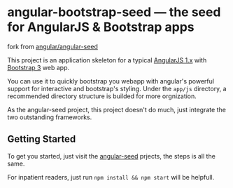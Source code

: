 # angular-bootstrap-seed — the seed for AngularJS & Bootstrap apps

fork from [angular/angular-seed](https://github.com/angular/angular-seed)

This project is an application skeleton for a typical [AngularJS 1.x](http://angularjs.org/) with [Bootstrap 3](http://getbootstrap.com) web app.

You can use it to quickly bootstrap you webapp with angular's powerful support for interactive and bootstrap's styling. Under the `app/js` directory, a recommended directory structure is builded for more orgnization.

As the angular-seed project, this project doesn't do much, just integrate the two outstanding frameworks.

## Getting Started

To get you started, just visit the [angular-seed](https://github.com/angular/angular-seed) prjects, the steps is all the same.

For inpatient readers, just run `npm install && npm start` will be helpfull.
